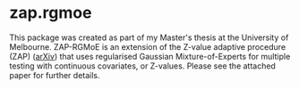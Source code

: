 # zap.rgmoe

This package was created as part of my Master's thesis at the University of Melbourne. ZAP-RGMoE is an extension of the Z-value adaptive procedure (ZAP) ([arXiv](https://arxiv.org/abs/2108.12623)) that uses regularised Gaussian Mixture-of-Experts for multiple testing with continuous covariates, or Z-values. Please see the attached paper for further details.

